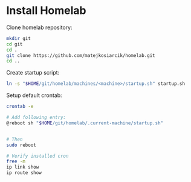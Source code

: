# Install Homelab

Clone homelab repository:

```sh
mkdir git
cd git
cd .
git clone https://github.com/matejkosiarcik/homelab.git
cd ..
```

Create startup script:

```sh
ln -s "$HOME/git/homelab/machines/<machine>/startup.sh" startup.sh
```

Setup default crontab:

```sh
crontab -e

# Add following entry:
@reboot sh "$HOME/git/homelab/.current-machine/startup.sh"


# Then
sudo reboot

# Verify installed cron
free -m
ip link show
ip route show
```
